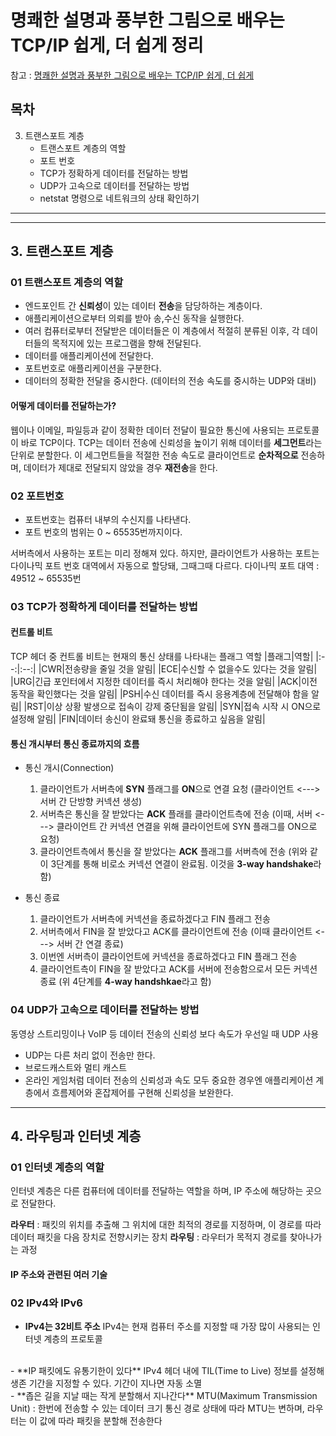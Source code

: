 # 명쾌한 설명과 풍부한 그림으로 배우는 TCP/IP 쉽게, 더 쉽게 정리
참고 : [명쾌한 설명과 풍부한 그림으로 배우는 TCP/IP 쉽게, 더 쉽게](https://www.aladin.co.kr/shop/wproduct.aspx?ItemId=91820548)

## 목차
3. 트랜스포트 계층
    - 트랜스포트 계층의 역할
    - 포트 번호
    - TCP가 정확하게 데이터를 전달하는 방법
    - UDP가 고속으로 데이터를 전달하는 방법
    - netstat 명령으로 네트워크의 상태 확인하기
___
___

## 3. 트랜스포트 계층
### 01 트랜스포트 계층의 역할

- 엔드포인트 간 **신뢰성**이 있는 데이터 **전송**을 담당하하는 계층이다.
- 애플리케이션으로부터 의뢰를 받아 송,수신 동작을 실행한다.
- 여러 컴퓨터로부터 전달받은 데이터들은 이 계층에서 적절히 분류된 이후, 각 데이터들의 목적지에 있는 프로그램을 향해 전달된다.
- 데이터를 애플리케이션에 전달한다.
- 포트번호로 애플리케이션을 구분한다.
- 데이터의 정확한 전달을 중시한다. (데이터의 전송 속도를 중시하는 UDP와 대비) 


#### 어떻게 데이터를 전달하는가?
웹이나 이메일, 파일등과 같이 정확한 데이터 전달이 필요한 통신에 사용되는 프로토콜이 바로 TCP이다.
TCP는 데이터 전송에 신뢰성을 높이기 위해 데이터를 **세그먼트**라는 단위로 분할한다.
이 세그먼트들을 적절한 전송 속도로 클라이언트로 **순차적으로** 전송하며, 데이터가 제대로 전달되지 않았을 경우 **재전송**을 한다.

### 02 포트번호
- 포트번호는 컴퓨터 내부의 수신지를 나타낸다.
- 포트 번호의 범위는 0 ~ 65535번까지이다.

서버측에서 사용하는 포트는 미리 정해져 있다.
하지만, 클라이언트가 사용하는 포트는 다이나믹 포트 번호 대역에서 자동으로 할당돼, 그때그때 다르다.
다이나믹 포트 대역 : 49512 ~ 65535번

### 03 TCP가 정확하게 데이터를 전달하는 방법

#### 컨트롤 비트
TCP 헤더 중 컨트롤 비트는 현재의 통신 상태를 나타내는 플래그 역할
|플래그|역할|
|:--:|:--:|
|CWR|전송량을 줄일 것을 알림|
|ECE|수신할 수 없을수도 있다는 것을 알림|
|URG|긴급 포인터에서 지정한 데이터를 즉시 처리해야 한다는 것을 알림|
|ACK|이전 동작을 확인했다는 것을 알림|
|PSH|수신 데이터를 즉시 응용계층에 전달해야 함을 알림|
|RST|이상 상황 발생으로 접속이 강제 중단됨을 알림|
|SYN|접속 시작 시 ON으로 설정해 알림|
|FIN|데이터 송신이 완료돼 통신을 종료하고 싶음을 알림|


#### 통신 개시부터 통신 종료까지의 흐름
- 통신 개시(Connection)
    1. 클라이언트가 서버측에 **SYN** 플래그를 **ON**으로 연결 요청
    (클라이언트 <---> 서버 간 단방향 커넥션 생성)
    2. 서버측은 통신을 잘 받았다는 **ACK** 플래를 클라이언트측에 전송
    (이때, 서버 <---> 클라이언트 간 커넥션 연결을 위해 클라이언트에 SYN 플래그를 ON으로 요청)
    3. 클라이언트측에서 통신을 잘 받았다는 **ACK** 플래그를 서버측에 전송
    (위와 같이 3단계를 통해 비로소 커넥션 연결이 완료됨. 이것을 **3-way handshake**라 함)

- 통신 종료
    1. 클라이언트가 서버측에 커넥션을 종료하겠다고 FIN 플래그 전송
    2. 서버측에서 FIN을 잘 받았다고 ACK를 클라이언트에 전송
    (이때 클라이언트 <---> 서버 간 연결 종료)
    3. 이번엔 서버측이 클라이언트에 커넥션을 종료하겠다고 FIN 플래그 전송
    4. 클라이언트측이 FIN을 잘 받았다고 ACK를 서버에 전송함으로서 모든 커넥션 종료
    (위 4단계를 **4-way handshkae**라고 함)

### 04 UDP가 고속으로 데이터를 전달하는 방법
동영상 스트리밍이나 VoIP 등 데이터 전송의 신뢰성 보다 속도가 우선일 때 UDP 사용

- UDP는 다른 처리 없이 전송만 한다.
- 브로드캐스트와 멀티 캐스트
- 온라인 게임처럼 데이터 전송의 신뢰성과 속도 모두 중요한 경우엔 애플리케이션 계층에서 흐름제어와 혼잡제어를 구현해 신뢰성을 보완한다.

___

## 4. 라우팅과 인터넷 계층
### 01 인터넷 계층의 역할
인터넷 계층은 다른 컴퓨터에 데이터를 전달하는 역할을 하며, IP 주소에 해당하는 곳으로 전달한다.

**라우터** : 패킷의 위치를 추출해 그 위치에 대한 최적의 경로를 지정하며, 이 경로를 따라 데이터 패킷을 다음 장치로 전향시키는 장치
**라우팅** : 라우터가 목적지 경로를 찾아나가는 과정

#### IP 주소와 관련된 여러 기술

### 02 IPv4와 IPv6
- **IPv4는 32비트 주소**
IPv4는 현재 컴퓨터 주소를 지정할 때 가장 많이 사용되는 인터넷 계층의 프로토콜
<br>
- **IP 패킷에도 유통기한이 있다**
IPv4 헤더 내에 TIL(Time to Live) 정보를 설정해 생존 기간을 지정할 수 있다.
기간이 지나면 자동 소멸
<br>
- **좁은 길을 지날 때는 작게 분할해서 지나간다**
MTU(Maximum Transmission Unit) : 한번에 전송할 수 있는 데이터 크기
통신 경로 상태에 따라 MTU는 변하며, 라우터는 이 값에 따라 패킷을 분할해 전송한다